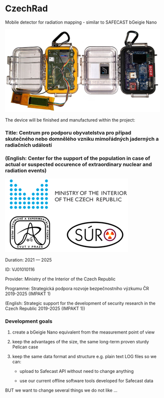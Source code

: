 # CzechRad
Mobile detector for radiation mapping - similar to SAFECAST bGeigie Nano

<img src="Images/CzechRad_vs_bGeigie_web.jpg" alt="CzechRad prototype copared with SAFECAST bGeigie Nano" width="800"/>

The device will be finished and manufactured within the project:


### Title: Centrum pro podporu obyvatelstva pro případ skutečného nebo domnělého vzniku mimořádných jaderných a radiačních událostí

### (English: Center for the support of the population in case of actual or suspected occurence of extraordinary nuclear and radiation events)


<img src="Images/IMPAKT_loga.png" alt="Ministry of the Interior of the Czech Republic logo" width="400"/>

Duration: 2021 — 2025

ID: VJ01010116

Provider:	Ministry of the Interior of the Czech Republic

Programme:	Strategická podpora rozvoje bezpečnostního výzkumu ČR 2019-2025 (IMPAKT 1) 

(English: Strategic support for the development of security research in the Czech Republic 2019-2025 (IMPAKT 1))

### Development goals

1) create a bGeigie Nano equivalent from the measurement point of view

2) keep the advantages of the size, the same long-term proven sturdy Pelican case

3) keep the same data format and structure e.g. plain text LOG files so we can:
    
    - upload to Safecast API without need
      to change anything
    
    - use our current offline software tools 
      developed for Safecast data

BUT we want to change several things we do not like ...

